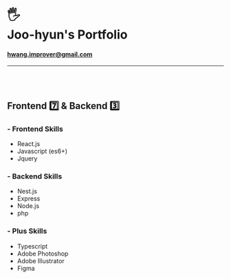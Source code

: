 # 🖐<br>Joo-hyun's Portfolio

#### hwang.improver@gmail.com

---
<br>
<br>

## Frontend 7️⃣ & Backend 3️⃣

### - Frontend Skills

- React.js
- Javascript (es6+)
- Jquery

### - Backend Skills

- Nest.js
- Express
- Node.js
- php

### - Plus Skills

- Typescript
- Adobe Photoshop
- Adobe Illustrator
- Figma
